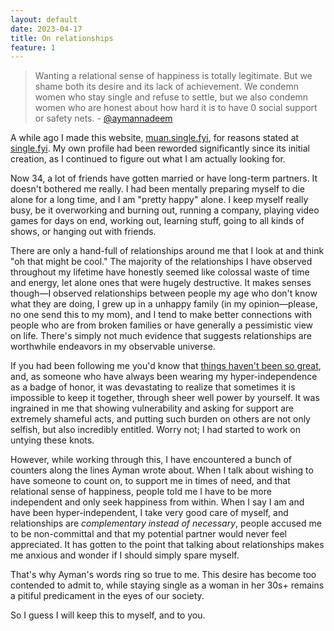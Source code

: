 ```yaml
---
layout: default
date: 2023-04-17
title: On relationships
feature: 1
---
```


> Wanting a relational sense of happiness is totally legitimate. But we shame both its desire and its lack of achievement. We condemn women who stay single and refuse to settle, but we also condemn women who are honest about how hard it is to have 0 social support or safety nets. - [@aymannadeem](https://twitter.com/aymannadeem/status/1548426910400913408)

A while ago I made this website, [muan.single.fyi](https://muan.single.fyi/), for reasons stated at [single.fyi](https://single.fyi). My own profile had been reworded significantly since its initial creation, as I continued to figure out what I am actually looking for.

Now 34, a lot of friends have gotten married or have long-term partners. It doesn't bothered me really. I had been mentally preparing myself to die alone for a long time, and I am "pretty happy" alone. I keep myself really busy, be it overworking and burning out, running a company, playing video games for days on end, working out, learning stuff, going to all kinds of shows, or hanging out with friends.

There are only a hand-full of relationships around me that I look at and think "oh that might be cool." The majority of the relationships I have observed throughout my lifetime have honestly seemed like colossal waste of time and energy, let alone ones that were hugely destructive. It makes senses though—I observed relationships between people my age who don't know what they are doing, I grew up in a unhappy family (in my opinion—please, no one send this to my mom), and I tend to make better connections with people who are from broken families or have generally a pessimistic view on life. There's simply not much evidence that suggests relationships are worthwhile endeavors in my observable universe.

If you had been following me you'd know that [things haven't been so great](/posts/depression), and, as someone who have always been wearing my hyper-independence as a badge of honor, it was devastating to realize that sometimes it is impossible to keep it together, through sheer well power by yourself. It was ingrained in me that showing vulnerability and asking for support are extremely shameful acts, and putting such burden on others are not only selfish, but also incredibly entitled. Worry not; I had started to work on untying these knots.

However, while working through this, I have encountered a bunch of counters along the lines Ayman wrote about. When I talk about wishing to have someone to count on, to support me in times of need, and that relational sense of happiness, people told me I have to be more independent and only seek happiness from within. When I say I am and have been hyper-independent, I take very good care of myself, and relationships are _complementary instead of necessary_, people accused me to be non-committal and that my potential partner would never feel appreciated. It has gotten to the point that talking about relationships makes me anxious and wonder if I should simply spare myself.

That's why Ayman's words ring so true to me. This desire has become too contended to admit to, while staying single as a woman in her 30s+ remains a pitiful predicament in the eyes of our society. 

So I guess I will keep this to myself, and to you.
